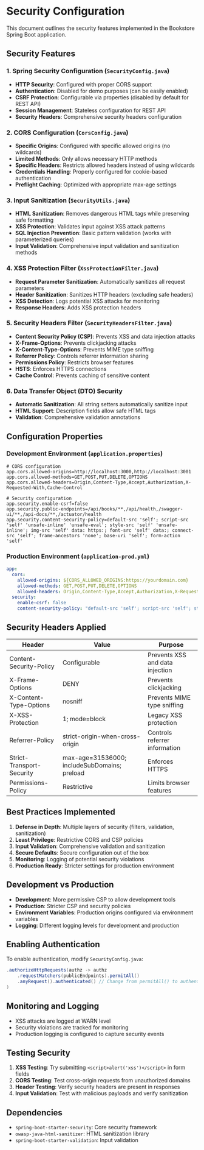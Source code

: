# Security Configuration

This document outlines the security features implemented in the Bookstore Spring Boot application.

## Security Features

### 1. Spring Security Configuration (`SecurityConfig.java`)
- **HTTP Security**: Configured with proper CORS support
- **Authentication**: Disabled for demo purposes (can be easily enabled)
- **CSRF Protection**: Configurable via properties (disabled by default for REST API)
- **Session Management**: Stateless configuration for REST API
- **Security Headers**: Comprehensive security headers configuration

### 2. CORS Configuration (`CorsConfig.java`)
- **Specific Origins**: Configured with specific allowed origins (no wildcards)
- **Limited Methods**: Only allows necessary HTTP methods
- **Specific Headers**: Restricts allowed headers instead of using wildcards
- **Credentials Handling**: Properly configured for cookie-based authentication
- **Preflight Caching**: Optimized with appropriate max-age settings

### 3. Input Sanitization (`SecurityUtils.java`)
- **HTML Sanitization**: Removes dangerous HTML tags while preserving safe formatting
- **XSS Protection**: Validates input against XSS attack patterns
- **SQL Injection Prevention**: Basic pattern validation (works with parameterized queries)
- **Input Validation**: Comprehensive input validation and sanitization methods

### 4. XSS Protection Filter (`XssProtectionFilter.java`)
- **Request Parameter Sanitization**: Automatically sanitizes all request parameters
- **Header Sanitization**: Sanitizes HTTP headers (excluding safe headers)
- **XSS Detection**: Logs potential XSS attacks for monitoring
- **Response Headers**: Adds XSS protection headers

### 5. Security Headers Filter (`SecurityHeadersFilter.java`)
- **Content Security Policy (CSP)**: Prevents XSS and data injection attacks
- **X-Frame-Options**: Prevents clickjacking attacks
- **X-Content-Type-Options**: Prevents MIME type sniffing
- **Referrer Policy**: Controls referrer information sharing
- **Permissions Policy**: Restricts browser features
- **HSTS**: Enforces HTTPS connections
- **Cache Control**: Prevents caching of sensitive content

### 6. Data Transfer Object (DTO) Security
- **Automatic Sanitization**: All string setters automatically sanitize input
- **HTML Support**: Description fields allow safe HTML tags
- **Validation**: Comprehensive validation annotations

## Configuration Properties

### Development Environment (`application.properties`)
```properties
# CORS configuration
app.cors.allowed-origins=http://localhost:3000,http://localhost:3001
app.cors.allowed-methods=GET,POST,PUT,DELETE,OPTIONS
app.cors.allowed-headers=Origin,Content-Type,Accept,Authorization,X-Requested-With,Cache-Control

# Security configuration
app.security.enable-csrf=false
app.security.public-endpoints=/api/books/**,/api/health,/swagger-ui/**,/api-docs/**,/actuator/health
app.security.content-security-policy=default-src 'self'; script-src 'self' 'unsafe-inline' 'unsafe-eval'; style-src 'self' 'unsafe-inline'; img-src 'self' data: https:; font-src 'self' data:; connect-src 'self'; frame-ancestors 'none'; base-uri 'self'; form-action 'self'
```

### Production Environment (`application-prod.yml`)
```yaml
app:
  cors:
    allowed-origins: ${CORS_ALLOWED_ORIGINS:https://yourdomain.com}
    allowed-methods: GET,POST,PUT,DELETE,OPTIONS
    allowed-headers: Origin,Content-Type,Accept,Authorization,X-Requested-With
  security:
    enable-csrf: false
    content-security-policy: "default-src 'self'; script-src 'self'; style-src 'self'; img-src 'self' https:; font-src 'self'; connect-src 'self'; frame-ancestors 'none'; base-uri 'self'; form-action 'self'; upgrade-insecure-requests"
```

## Security Headers Applied

| Header | Value | Purpose |
|--------|-------|---------|
| Content-Security-Policy | Configurable | Prevents XSS and data injection |
| X-Frame-Options | DENY | Prevents clickjacking |
| X-Content-Type-Options | nosniff | Prevents MIME type sniffing |
| X-XSS-Protection | 1; mode=block | Legacy XSS protection |
| Referrer-Policy | strict-origin-when-cross-origin | Controls referrer information |
| Strict-Transport-Security | max-age=31536000; includeSubDomains; preload | Enforces HTTPS |
| Permissions-Policy | Restrictive | Limits browser features |

## Best Practices Implemented

1. **Defense in Depth**: Multiple layers of security (filters, validation, sanitization)
2. **Least Privilege**: Restrictive CORS and CSP policies
3. **Input Validation**: Comprehensive validation and sanitization
4. **Secure Defaults**: Secure configuration out of the box
5. **Monitoring**: Logging of potential security violations
6. **Production Ready**: Stricter settings for production environment

## Development vs Production

- **Development**: More permissive CSP to allow development tools
- **Production**: Stricter CSP and security policies
- **Environment Variables**: Production origins configured via environment variables
- **Logging**: Different logging levels for development and production

## Enabling Authentication

To enable authentication, modify `SecurityConfig.java`:

```java
.authorizeHttpRequests(authz -> authz
    .requestMatchers(publicEndpoints).permitAll()
    .anyRequest().authenticated() // Change from permitAll() to authenticated()
)
```

## Monitoring and Logging

- XSS attacks are logged at WARN level
- Security violations are tracked for monitoring
- Production logging is configured to capture security events

## Testing Security

1. **XSS Testing**: Try submitting `<script>alert('xss')</script>` in form fields
2. **CORS Testing**: Test cross-origin requests from unauthorized domains
3. **Header Testing**: Verify security headers are present in responses
4. **Input Validation**: Test with malicious payloads and verify sanitization

## Dependencies

- `spring-boot-starter-security`: Core security framework
- `owasp-java-html-sanitizer`: HTML sanitization library
- `spring-boot-starter-validation`: Input validation